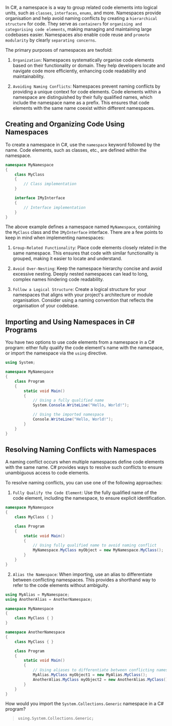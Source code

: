 In C#, a namespace is a way to group related code elements into logical units, such as `classes`, `interfaces`, `enums`, and more. Namespaces provide organisation and help avoid naming conflicts by creating a `hierarchical structure` for code. They serve as `containers` for `organising and categorising code elements`, making managing and maintaining large codebases easier. Namespaces also enable code reuse and `promote modularity` by clearly `separating concerns`.

The primary purposes of namespaces are twofold:

1. `Organization`: Namespaces systematically organise code elements based on their functionality or domain. They help developers locate and navigate code more efficiently, enhancing code readability and maintainability.
    
2. `Avoiding Naming Conflicts`: Namespaces prevent naming conflicts by providing a unique context for code elements. Code elements within a namespace are distinguished by their fully qualified names, which include the namespace name as a prefix. This ensures that code elements with the same name coexist within different namespaces.

## Creating and Organizing Code Using Namespaces

To create a namespace in C#, use the `namespace` keyword followed by the name. Code elements, such as classes, etc., are defined within the namespace.

```csharp
namespace MyNamespace
{
    class MyClass
    {
        // Class implementation
    }

    interface IMyInterface
    {
        // Interface implementation
    }
}
```

The above example defines a namespace named `MyNamespace`, containing the `MyClass` class and the `IMyInterface` interface. There are a few points to keep in mind when implementing namespaces:

1. `Group-Related Functionality`: Place code elements closely related in the same namespace. This ensures that code with similar functionality is grouped, making it easier to locate and understand.
    
2. `Avoid Over-Nesting`: Keep the namespace hierarchy concise and avoid excessive nesting. Deeply nested namespaces can lead to long, complex names hindering code readability.
    
3. `Follow a Logical Structure`: Create a logical structure for your namespaces that aligns with your project's architecture or module organisation. Consider using a naming convention that reflects the organisation of your codebase.

## Importing and Using Namespaces in C# Programs

You have two options to use code elements from a namespace in a C# program: either fully qualify the code element's name with the namespace, or import the namespace via the `using` directive.

```csharp
using System;

namespace MyNamespace
{
    class Program
    {
        static void Main()
        {
            // Using a fully qualified name
            System.Console.WriteLine("Hello, World!");

            // Using the imported namespace
            Console.WriteLine("Hello, World!");
        }
    }
}
```

## Resolving Naming Conflicts with Namespaces

A naming conflict occurs when multiple namespaces define code elements with the same name. C# provides ways to resolve such conflicts to ensure unambiguous access to code elements.

To resolve naming conflicts, you can use one of the following approaches:

1. `Fully Qualify the Code Element`: Use the fully qualified name of the code element, including the namespace, to ensure explicit identification.

```csharp
namespace MyNamespace
{
    class MyClass { }

    class Program
    {
        static void Main()
        {
            // Using fully qualified name to avoid naming conflict
            MyNamespace.MyClass myObject = new MyNamespace.MyClass();
        }
    }
}
```

2. `Alias the Namespace`: When importing, use an alias to differentiate between conflicting namespaces. This provides a shorthand way to refer to the code elements without ambiguity.

```csharp
using MyAlias = MyNamespace;
using AnotherAlias = AnotherNamespace;

namespace MyNamespace
{
    class MyClass { }
}

namespace AnotherNamespace
{
    class MyClass { }

    class Program
    {
        static void Main()
        {
            // Using aliases to differentiate between conflicting namespaces
            MyAlias.MyClass myObject1 = new MyAlias.MyClass();
            AnotherAlias.MyClass myObject2 = new AnotherAlias.MyClass();
        }
    }
}
```

How would you import the `System.Collections.Generic` namespace in a C# program?
> `using.System.Collections.Generic;`


